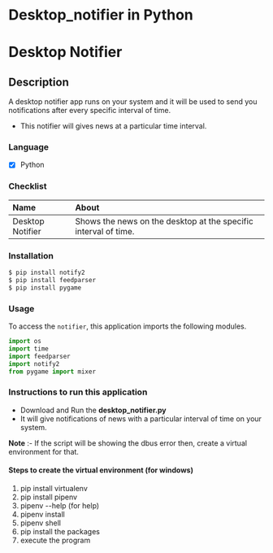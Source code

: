 # Desktop_notifier in Python

# Desktop Notifier
## Description
A desktop notifier app runs on your system and it will be used to send you notifications after every specific interval of time.
- This notifier will gives news at a particular time interval.

### Language
- [X] Python

### Checklist
Name | About
:------------------ | :------------------
Desktop Notifier | Shows the news on the desktop at the specific interval of time.

### Installation
```bash
$ pip install notify2
$ pip install feedparser
$ pip install pygame
``` 

### Usage
To access the `notifier`, this application imports the following modules.
```python
import os
import time
import feedparser
import notify2
from pygame import mixer
```

 ### Instructions to run this application

  -  Download and Run the __desktop_notifier.py__
  - It will give notifications of news with a particular interval of time on your system. 

 __Note__ :-  If the script will be showing the dbus error then, create a virtual environment for that.

#### Steps to create the virtual environment (for windows)
1. pip install virtualenv
2. pip install pipenv
3. pipenv --help (for help)
4. pipenv install
5. pipenv shell
6. pip install the packages
7. execute the program

